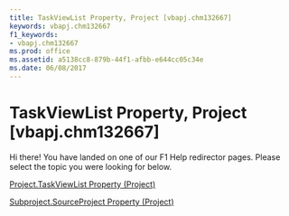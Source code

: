 ```yaml
---
title: TaskViewList Property, Project [vbapj.chm132667]
keywords: vbapj.chm132667
f1_keywords:
- vbapj.chm132667
ms.prod: office
ms.assetid: a5138cc8-879b-44f1-afbb-e644cc05c34e
ms.date: 06/08/2017
---
```



# TaskViewList Property, Project [vbapj.chm132667]

Hi there! You have landed on one of our F1 Help redirector pages. Please select the topic you were looking for below.

[Project.TaskViewList Property (Project)](http://msdn.microsoft.com/library/86d408a2-ed60-fde0-8849-17167d71f6d6%28Office.15%29.aspx)

[Subproject.SourceProject Property (Project)](http://msdn.microsoft.com/library/4135a5c9-eacb-12d3-b631-1d30d689f666%28Office.15%29.aspx)


